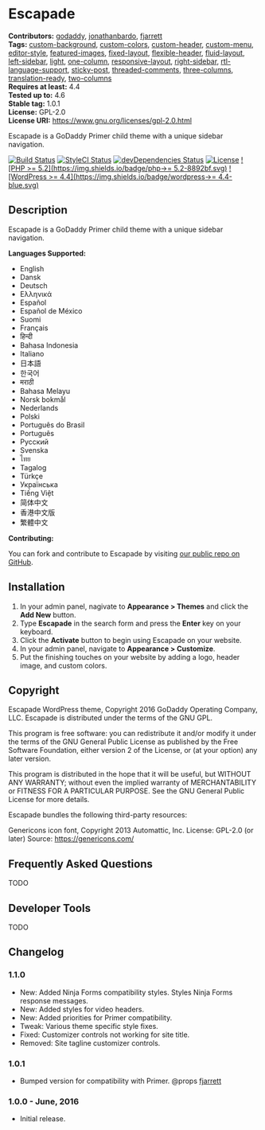 # Escapade #
**Contributors:** [godaddy](https://profiles.wordpress.org/godaddy), [jonathanbardo](https://profiles.wordpress.org/jonathanbardo), [fjarrett](https://profiles.wordpress.org/fjarrett)  
**Tags:**              [custom-background](https://wordpress.org/themes/tags/custom-background/), [custom-colors](https://wordpress.org/themes/tags/custom-colors/), [custom-header](https://wordpress.org/themes/tags/custom-header/), [custom-menu](https://wordpress.org/themes/tags/custom-menu/), [editor-style](https://wordpress.org/themes/tags/editor-style/), [featured-images](https://wordpress.org/themes/tags/featured-images/), [fixed-layout](https://wordpress.org/themes/tags/fixed-layout/), [flexible-header](https://wordpress.org/themes/tags/flexible-header/), [fluid-layout](https://wordpress.org/themes/tags/fluid-layout/), [left-sidebar](https://wordpress.org/themes/tags/left-sidebar/), [light](https://wordpress.org/themes/tags/light/), [one-column](https://wordpress.org/themes/tags/one-column/), [responsive-layout](https://wordpress.org/themes/tags/responsive-layout/), [right-sidebar](https://wordpress.org/themes/tags/right-sidebar/), [rtl-language-support](https://wordpress.org/themes/tags/rtl-language-support/), [sticky-post](https://wordpress.org/themes/tags/sticky-post/), [threaded-comments](https://wordpress.org/themes/tags/threaded-comments/), [three-columns](https://wordpress.org/themes/tags/three-columns/), [translation-ready](https://wordpress.org/themes/tags/translation-ready/), [two-columns](https://wordpress.org/themes/tags/two-columns/)  
**Requires at least:** 4.4  
**Tested up to:**      4.6  
**Stable tag:**        1.0.1  
**License:**           GPL-2.0  
**License URI:**       https://www.gnu.org/licenses/gpl-2.0.html  

Escapade is a GoDaddy Primer child theme with a unique sidebar navigation.

[![Build Status](https://travis-ci.org/godaddy/wp-escapade-theme.svg?branch=master)](https://travis-ci.org/godaddy/wp-escapade-theme) [![StyleCI Status](https://styleci.io/repos/61812792/shield?branch=master&style=flat)](https://styleci.io/repos/61812792) [![devDependencies Status](https://david-dm.org/godaddy/wp-escapade-theme/master/dev-status.svg)](https://david-dm.org/godaddy/wp-escapade-theme/master?type=dev) [![License](https://img.shields.io/badge/license-GPL--2.0-brightgreen.svg)](https://github.com/godaddy/wp-escapade-theme/blob/master/license.txt) [![PHP >= 5.2](https://img.shields.io/badge/php->= 5.2-8892bf.svg)](https://secure.php.net/supported-versions.php) [![WordPress >= 4.4](https://img.shields.io/badge/wordpress->= 4.4-blue.svg)](https://wordpress.org/download/release-archive/)  

## Description ##

Escapade is a GoDaddy Primer child theme with a unique sidebar navigation.

**Languages Supported:**

* English
* Dansk
* Deutsch
* Ελληνικά
* Español
* Español de México
* Suomi
* Français
* हिन्दी
* Bahasa Indonesia
* Italiano
* 日本語
* 한국어
* मराठी
* Bahasa Melayu
* Norsk bokmål
* Nederlands
* Polski
* Português do Brasil
* Português
* Русский
* Svenska
* ไทย
* Tagalog
* Türkçe
* Українська
* Tiếng Việt
* 简体中文
* 香港中文版
* 繁體中文

**Contributing:**

You can fork and contribute to Escapade by visiting [our public repo on GitHub](https://github.com/godaddy/wp-escapade-theme).

## Installation ##

1. In your admin panel, nagivate to **Appearance > Themes** and click the **Add New** button.
2. Type **Escapade** in the search form and press the **Enter** key on your keyboard.
3. Click the **Activate** button to begin using Escapade on your website.
4. In your admin panel, navigate to **Appearance > Customize**.
5. Put the finishing touches on your website by adding a logo, header image, and custom colors.

## Copyright ##

Escapade WordPress theme, Copyright 2016 GoDaddy Operating Company, LLC.
Escapade is distributed under the terms of the GNU GPL.

This program is free software: you can redistribute it and/or modify
it under the terms of the GNU General Public License as published by
the Free Software Foundation, either version 2 of the License, or
(at your option) any later version.

This program is distributed in the hope that it will be useful,
but WITHOUT ANY WARRANTY; without even the implied warranty of
MERCHANTABILITY or FITNESS FOR A PARTICULAR PURPOSE. See the
GNU General Public License for more details.

Escapade bundles the following third-party resources:

Genericons icon font, Copyright 2013 Automattic, Inc.
License: GPL-2.0 (or later)
Source: https://genericons.com/

## Frequently Asked Questions ##

TODO

## Developer Tools ##

TODO

## Changelog ##

### 1.1.0 ###

* New: Added Ninja Forms compatibility styles. Styles Ninja Forms response messages.
* New: Added styles for video headers.
* New: Added priorities for Primer compatibility.
* Tweak: Various theme specific style fixes.
* Fixed: Customizer controls not working for site title.
* Removed: Site tagline customizer controls.

### 1.0.1 ###

* Bumped version for compatibility with Primer. @props [fjarrett](https://github.com/fjarrett)

### 1.0.0 - June, 2016 ###

* Initial release.
